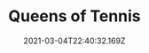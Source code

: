 ---
title: Queens of Tennis
date: "2021-03-04T22:40:32.169Z"
category: web
tags: ['python', 'pandas', 'streamlit', 'hackathon']
image: './image.jpg'
github: 'https://queens-of-tennis.herokuapp.com'
description: "Collects and beautifully displays Women's Tennis Association data. It also allows users to pick 2 players and check to see who has a higher probability of winning in a match."
---